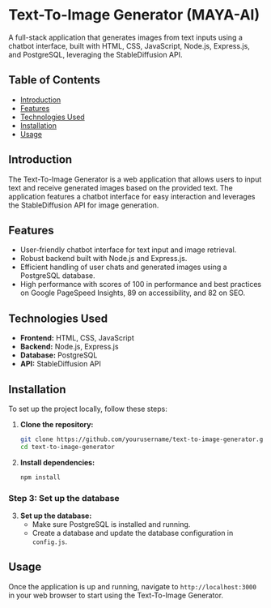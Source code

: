 # Text-To-Image Generator (MAYA-AI)

A full-stack application that generates images from text inputs using a chatbot interface, built with HTML, CSS, JavaScript, Node.js, Express.js, and PostgreSQL, leveraging the StableDiffusion API.

## Table of Contents
- [Introduction](#introduction)
- [Features](#features)
- [Technologies Used](#technologies-used)
- [Installation](#installation)
- [Usage](#usage)

## Introduction
The Text-To-Image Generator is a web application that allows users to input text and receive generated images based on the provided text. The application features a chatbot interface for easy interaction and leverages the StableDiffusion API for image generation.

## Features
- User-friendly chatbot interface for text input and image retrieval.
- Robust backend built with Node.js and Express.js.
- Efficient handling of user chats and generated images using a PostgreSQL database.
- High performance with scores of 100 in performance and best practices on Google PageSpeed Insights, 89 on accessibility, and 82 on SEO.

## Technologies Used
- **Frontend:** HTML, CSS, JavaScript
- **Backend:** Node.js, Express.js
- **Database:** PostgreSQL
- **API:** StableDiffusion API

## Installation
To set up the project locally, follow these steps:

1. **Clone the repository:**
   ```bash
   git clone https://github.com/yourusername/text-to-image-generator.git
   cd text-to-image-generator
   ```
2. **Install dependencies:**
   ```sh
   npm install
   ```
### Step 3: Set up the database

3. **Set up the database:**
   - Make sure PostgreSQL is installed and running.
   - Create a database and update the database configuration in `config.js`.

## Usage
Once the application is up and running, navigate to `http://localhost:3000` in your web browser to start using the Text-To-Image Generator.


